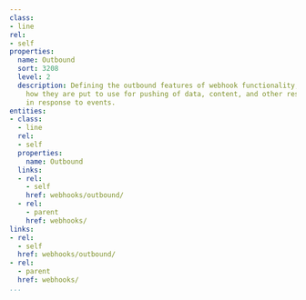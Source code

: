 ```yaml
---
class:
- line
rel:
- self
properties:
  name: Outbound
  sort: 3208
  level: 2
  description: Defining the outbound features of webhook functionality, documenting
    how they are put to use for pushing of data, content, and other resources externally
    in response to events.
entities:
- class:
  - line
  rel:
  - self
  properties:
    name: Outbound
  links:
  - rel:
    - self
    href: webhooks/outbound/
  - rel:
    - parent
    href: webhooks/
links:
- rel:
  - self
  href: webhooks/outbound/
- rel:
  - parent
  href: webhooks/
...
```

